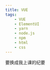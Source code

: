 ```yaml
---
title: VUE
tags:
    - VUE
    - ElementUI
    - yarn
    - node.js
    - npm
    - html
    - css
---
```


要换成我上课的纪要